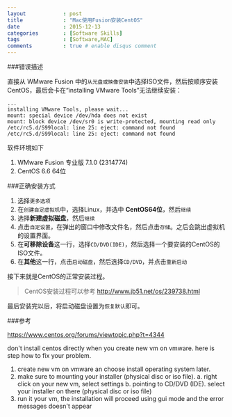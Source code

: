 ```yaml
---
layout            : post
title             : "Mac使用Fusion安装CentOS"
date              : 2015-12-13
categories        : [Software Skills]
tags              : [Software,MAC]
comments          : true # enable disqus comment
---
```


###错误描述

直接从 WMware Fusion 中的`从光盘或映像安装`中选择ISO文件，然后按顺序安装CentOS，最后会卡在“installing VMware Tools”无法继续安装：
```
...
installing VMware Tools, please wait...
mount: special device /dev/hda does not exist
mount: block device /dev/sr0 is write-protected, mounting read only
/etc/rc5.d/S99local: line 25: eject: command not found
/etc/rc5.d/S99local: line 25: eject: command not found
```


软件环境如下
1. WMware Fusion 专业版 7.1.0 (2314774)
2. CentOS 6.6 64位

###正确安装方式

1. 选择`更多选项`
2. 在`创建自定虚拟机`中，选择Linux，并选中 **CentOS64位**，然后`继续`
3. 选择**新建虚拟磁盘**，然后`继续`
4. 点击`自定设置`，在弹出的窗口中修改文件名，然后点击`存储`。之后会跳出虚拟机的设置界面。
5. 在**可移除设备**这一行，选择`CD/DVD(IDE)`，然后选择一个要安装的CentOS的ISO文件。
6. 在**其他**这一行，点击`启动磁盘`，然后选择`CD/DVD`，并点击`重新启动`

接下来就是CentOS的正常安装过程。
>CentOS安装过程可以参考 http://www.jb51.net/os/239738.html

最后安装完以后，将启动磁盘设置为`恢复默认`即可。

###参考

https://www.centos.org/forums/viewtopic.php?t=4344

don't install centos directly when you create new vm on vmware.
here is step how to fix your problem.
1. create new vm on vmware an choose install operating system later.
2. make sure to mounting your installer (physical disc or iso file).
 a. right click on your new vm, select settings
 b. pointing to CD/DVD (IDE). select your installer on there (physical disc or iso file)
3. run it your vm, the installation will proceed using gui mode and the error messages doesn't appear
